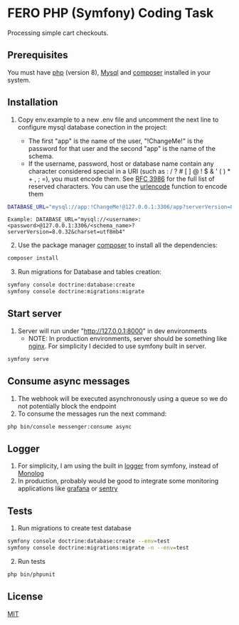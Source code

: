 # FERO PHP (Symfony) Coding Task

Processing simple cart checkouts.

## Prerequisites
You must have [php](https://www.php.net/manual/en/install.php) (version 8), [Mysql](https://dev.mysql.com/downloads/installer/) and [composer](https://getcomposer.org/download/) installed in your system.

## Installation

1. Copy env.example to a new .env file and uncomment the next line to configure mysql database conection in the project:

    * The first "app" is the name of the user, "!ChangeMe!" is the password for that user and the second "app" is the name of the schema.
    * If the username, password, host or database name contain any character considered special in a URI (such as : / ? # [ ] @ ! $ & ' ( ) * + , ; =), you must encode them. See [RFC 3986](https://www.ietf.org/rfc/rfc3986.txt) for the full list of reserved characters. You can use the [urlencode](https://www.php.net/manual/en/function.urlencode.php) function to encode them

```bash
DATABASE_URL="mysql://app:!ChangeMe!@127.0.0.1:3306/app?serverVersion=8.0.32&charset=utf8mb4"
```

    Example: DATABASE_URL="mysql://<username>:<password>@127.0.0.1:3306/<schema_name>?serverVersion=8.0.32&charset=utf8mb4"

2. Use the package manager [composer](https://getcomposer.org/download/) to install all the dependencies:

```bash
composer install
```

3. Run migrations for Database and tables creation:

```bash
symfony console doctrine:database:create
symfony console doctrine:migrations:migrate
```

## Start server

1. Server will run under "http://127.0.0.1:8000" in dev environments
    * NOTE: In production environments, server should be something like [nginx](https://docs.nginx.com/nginx/admin-guide/installing-nginx/installing-nginx-open-source/). For simplicity I decided to use symfony built in server.

```bash
symfony serve
```

## Consume async messages

1. The webhook will be executed asynchronously using a queue so we do not potentially block the endpoint
2. To consume the messages run the next command:

```bash
php bin/console messenger:consume async
```

## Logger

1. For simplicity, I am using the built in [logger](https://symfony.com/doc/current/components/console/logger.html) from symfony, instead of [Monolog](https://symfony.com/doc/current/logging.html#monolog)
2. In production, probably would be good to integrate some monitoring applications like [grafana](https://grafana.com/products/cloud/logs/) or [sentry](https://sentry.io/product/error-monitoring/)

## Tests

1. Run migrations to create test database

```bash
symfony console doctrine:database:create --env=test
symfony console doctrine:migrations:migrate -n --env=test
```

2. Run tests

```bash
php bin/phpunit
```

## License

[MIT](https://choosealicense.com/licenses/mit/)
